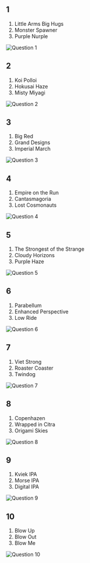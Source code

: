 ## 1

1.  Little Arms Big Hugs
2.  Monster Spawner
3.  Purple Nurple

![Question 1](Question1.jpg)

## 2

1.  Koi Polloi
2.  Hokusai Haze
3.  Misty Miyagi

![Question 2](Question2.jpg)

## 3

1.  Big Red
2.  Grand Designs
3.  Imperial March

![Question 3](Question3.jpg)

## 4

1.  Empire on the Run
2.  Cantasmagoria
3.  Lost Cosmonauts

![Question 4](Question4.jpg)

## 5

1.  The Strongest of the Strange
2.  Cloudy Horizons
3.  Purple Haze

![Question 5](Question5.jpg)

## 6

1.  Parabellum
2.  Enhanced Perspective
3.  Low Ride

![Question 6](Question6.jpg)

## 7

1.  Viet Strong
2.  Roaster Coaster
3.  Twindog

![Question 7](Question7.jpg)

## 8

1.  Copenhazen
2.  Wrapped in Citra
3.  Origami Skies

![Question 8](Question8.jpg)

## 9

1.  Kviek IPA
2.  Morse IPA
3.  Digital IPA

![Question 9](Question9.jpg)

## 10

1.  Blow Up
2.  Blow Out
3.  Blow Me

![Question 10](Question10.jpg)
